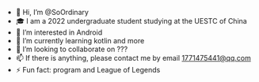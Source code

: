 - 👋 Hi, I’m @SoOrdinary
- :mortar_board: I am a 2022 undergraduate student studying at the UESTC of China
- 👀 I’m interested in Android
- 🌱 I’m currently learning kotlin and more
- 💞️ I’m looking to collaborate on ???
- 📫 If there is anything, please contact me by email 1771475441@qq.com
- ⚡ Fun fact: program and League of Legends
